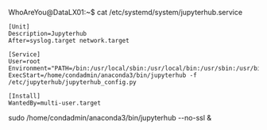 WhoAreYou@DataLX01:~$ cat /etc/systemd/system/jupyterhub.service
~~~
[Unit]
Description=Jupyterhub
After=syslog.target network.target

[Service]
User=root
Environment="PATH=/bin:/usr/local/sbin:/usr/local/bin:/usr/sbin:/usr/bin:/home/condadmin/anaconda3/bin"
ExecStart=/home/condadmin/anaconda3/bin/jupyterhub -f /etc/jupyterhub/jupyterhub_config.py

[Install]
WantedBy=multi-user.target
~~~  
  
  sudo /home/condadmin/anaconda3/bin/jupyterhub --no-ssl &
